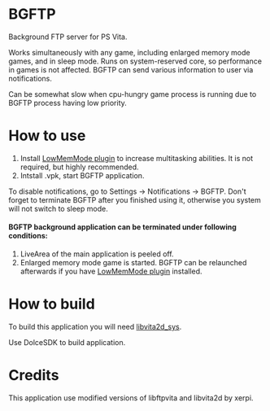 # BGFTP
Background FTP server for PS Vita.

Works simultaneously with any game, including enlarged memory mode games, and in sleep mode. Runs on system-reserved core, so performance in games is not affected. BGFTP can send various information to user via notifications.

Can be somewhat slow when cpu-hungry game process is running due to BGFTP process having low priority.

# How to use

1. Install [LowMemMode plugin](https://github.com/GrapheneCt/LowMemMode) to increase multitasking abilities. It is not required, but highly recommended.
2. Intstall .vpk, start BGFTP application.

To disable notifications, go to Settings -> Notifications -> BGFTP.
Don't forget to terminate BGFTP after you finished using it, otherwise you system will not switch to sleep mode.

#### BGFTP background application can be terminated under following conditions:

1. LiveArea of the main application is peeled off.
2. Enlarged memory mode game is started. BGFTP can be relaunched afterwards if you have [LowMemMode plugin](https://github.com/GrapheneCt/LowMemMode) installed.

# How to build
To build this application you will need [libvita2d_sys](https://github.com/GrapheneCt/libvita2d_sys).

Use DolceSDK to build application.

# Credits

This application use modified versions of libftpvita and libvita2d by xerpi.
